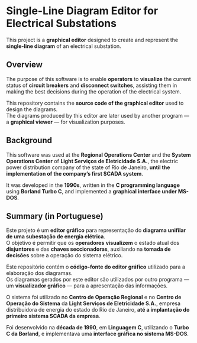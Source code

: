 # Single-Line Diagram Editor for Electrical Substations

This project is a **graphical editor** designed to create and represent the **single-line diagram** of an electrical substation.

## Overview

The purpose of this software is to enable **operators** to **visualize** the current status of **circuit breakers** and **disconnect switches**, assisting them in making the best decisions during the operation of the electrical system.

This repository contains the **source code of the graphical editor** used to design the diagrams.  
The diagrams produced by this editor are later used by another program — a **graphical viewer** — for visualization purposes.

## Background

This software was used at the **Regional Operations Center** and the **System Operations Center** of **Light Serviços de Eletricidade S.A.**, the electric power distribution company of the state of Rio de Janeiro, **until the implementation of the company’s first SCADA system**.

It was developed in the **1990s**, written in the **C programming language** using **Borland Turbo C**, and implemented a **graphical interface under MS-DOS**.

## Summary (in Portuguese)

Este projeto é um **editor gráfico** para representação do **diagrama unifilar de uma subestação de energia elétrica**.  
O objetivo é permitir que os **operadores** **visualizem** o estado atual dos **disjuntores** e das **chaves seccionadoras**, auxiliando na **tomada de decisões** sobre a operação do sistema elétrico.  

Este repositório contém o **código-fonte do editor gráfico** utilizado para a elaboração dos diagramas.  
Os diagramas gerados por este editor são utilizados por outro programa — um **visualizador gráfico** — para a apresentação das informações.  

O sistema foi utilizado no **Centro de Operação Regional** e no **Centro de Operação do Sistema** da **Light Serviços de Eletricidade S.A.**, empresa distribuidora de energia do estado do Rio de Janeiro, **até a implantação do primeiro sistema SCADA da empresa**.  

Foi desenvolvido na **década de 1990**, em **Linguagem C**, utilizando o **Turbo C da Borland**, e implementava uma **interface gráfica no sistema MS-DOS**.
